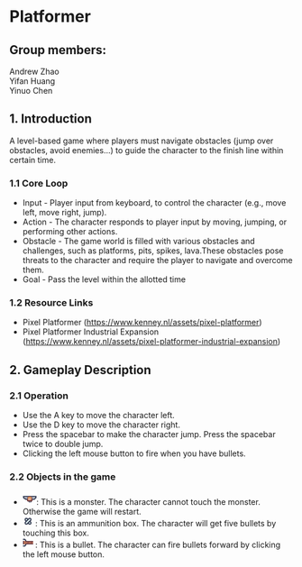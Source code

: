 # Platformer

## Group members:
Andrew Zhao <br>
Yifan Huang <br>
Yinuo Chen

## 1. Introduction
A level-based game where players must navigate obstacles (jump over obstacles, avoid enemies...) to guide the character to the finish line within certain time.

### 1.1 Core Loop
- Input - Player input from keyboard, to control the character (e.g., move left, move right, jump).
- Action - The character responds to player input by moving, jumping, or performing other actions.
- Obstacle - The game world is filled with various obstacles and challenges, such as platforms, pits, spikes, lava.These obstacles pose threats to the character and require the player to navigate and overcome them.
- Goal - Pass the level within the allotted time

### 1.2 Resource Links
- Pixel Platformer (https://www.kenney.nl/assets/pixel-platformer)
- Pixel Platformer Industrial Expansion (https://www.kenney.nl/assets/pixel-platformer-industrial-expansion)

## 2. Gameplay Description

### 2.1 Operation
- Use the A key to move the character left.
- Use the D key to move the character right.
- Press the spacebar to make the character jump. Press the spacebar twice to double jump.
- Clicking the left mouse button to fire when you have bullets.

### 2.2 Objects in the game
- ![Bat](Assets/Textures/kenney_pixel-platformer/Characters/character_0025.png): This is a monster. The character cannot touch the monster. Otherwise the game will restart. <br>
- ![Bullet](Assets/Textures/kenney_pixel-platformer/Tiles/tile_0159.png) : This is an ammunition box. The character will get five bullets by touching this box.
- ![Bullet](Assets/Textures/kenney_pixel-platformer/Tiles/tile_0090.png) : This is a bullet. The character can fire bullets forward by clicking the left mouse button.
